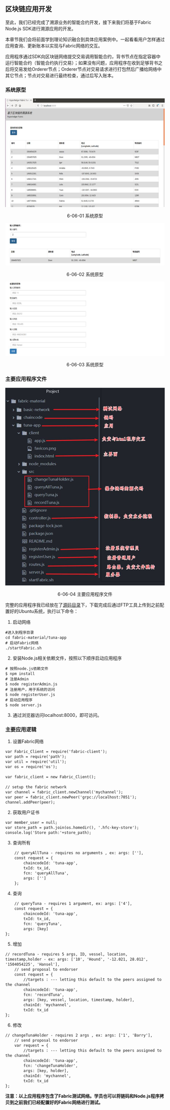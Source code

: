 ## 区块链应用开发

至此，我们已经完成了溯源业务的智能合约开发，接下来我们将基于Fabric Node.js SDK进行溯源应用的开发。

本章节我们会将前面学到理论知识融合到具体应用案例中。一起看看用户怎样通过应用查询、更新账本以实现与Fabric网络的交互。

应用程序通过SDK向区块链网络提交交易调用智能合约，背书节点在指定容器中运行智能合约（智能合约执行交易）；如果没有问题，应用程序在收到足够背书之后将交易发给Orderer节点；Orderer节点对交易请求进行打包然后广播给网络中其它节点；节点对交易进行最终检查，通过后写入账本。

### 系统原型
<div align=center>


![系统原型](./pic/auto/image117.jpg) 

6-06-01 系统原型

![系统原型](./pic/auto/image118.jpg) 

6-06-02 系统原型

![系统原型](./pic/auto/image119.jpg) 

6-06-03 系统原型
</div>

### 主要应用程序文件
<div align=center>


![主要应用程序文件](./pic/auto/image121.jpg) 

6-06-04 主要应用程序文件
</div>

完整的应用程序我已经放在了[源码目录](./src/fabric-material)下，下载完成后通过FTP工具上传到之前配置好的Ubuntu系统，执行以下命令：

1. 启动网络
```
#进入到程序目录
cd fabric-material/tuna-app
# 启动Fabric网络
./startFabric.sh
```

2. 安装Node.js相关依赖文件，按照以下顺序启动应用程序
```
# 按照node.js依赖文件
$ npm install
# 注册Admin
$ node registerAdmin.js
# 注册用户，用于系统的访问
$ node registerUser.js
# 启动应用程序
$ node server.js
```
3. 通过浏览器访问localhost:8000，即可访问。

### 主要应用逻辑

1. 设置Fabric网络
```
var Fabric_Client = require('fabric-client');
var path = require('path');
var util = require('util');
var os = require('os');

var fabric_client = new Fabric_Client();

// setup the fabric network
var channel = fabric_client.newChannel('mychannel');
var peer = fabric_client.newPeer('grpc://localhost:7051');
channel.addPeer(peer);
```
2. 获取用户证书
```
var member_user = null;
var store_path = path.join(os.homedir(), '.hfc-key-store');
console.log('Store path:'+store_path);
```
3. 查询所有
```
    // queryAllTuna - requires no arguments , ex: args: [''],
    const request = {
        chaincodeId: 'tuna-app',
        txId: tx_id,
        fcn: 'queryAllTuna',
        args: ['']
    };
```
4. 查询
```
    // queryTuna - requires 1 argument, ex: args: ['4'],
    const request = {
        chaincodeId: 'tuna-app',
        txId: tx_id,
        fcn: 'queryTuna',
        args: [key]
};
```
5. 增加
```
// recordTuna - requires 5 args, ID, vessel, location, timestamp,holder - ex: args: ['10', 'Hound', '-12.021, 28.012', '1504054225', 'Hansel'], 
    // send proposal to endorser
    const request = {
        //targets : --- letting this default to the peers assigned to the channel
        chaincodeId: 'tuna-app',
        fcn: 'recordTuna',
        args: [key, vessel, location, timestamp, holder],
        chainId: 'mychannel',
        txId: tx_id
};
```
6. 修改
```
// changeTunaHolder - requires 2 args , ex: args: ['1', 'Barry'],
    // send proposal to endorser
    var request = {
        //targets : --- letting this default to the peers assigned to the channel
        chaincodeId: 'tuna-app',
        fcn: 'changeTunaHolder',
        args: [key, holder],
        chainId: 'mychannel',
        txId: tx_id
};
```
**注意：以上应用程序包含了Fabric测试网络。学员也可以将链码和Node.js程序拷贝到之前我们已经配置好的Fabric网络进行测试。**